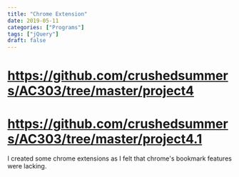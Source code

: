 ```yaml
---
title: "Chrome Extension"
date: 2019-05-11
categories: ["Programs"]
tags: ["jQuery"]
draft: false
---
```


# https://github.com/crushedsummers/AC303/tree/master/project4
# https://github.com/crushedsummers/AC303/tree/master/project4.1

I created some chrome extensions as I felt that chrome's bookmark features were lacking.
